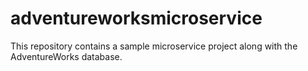 # adventureworksmicroservice
This repository contains a sample microservice project along with the AdventureWorks database.
